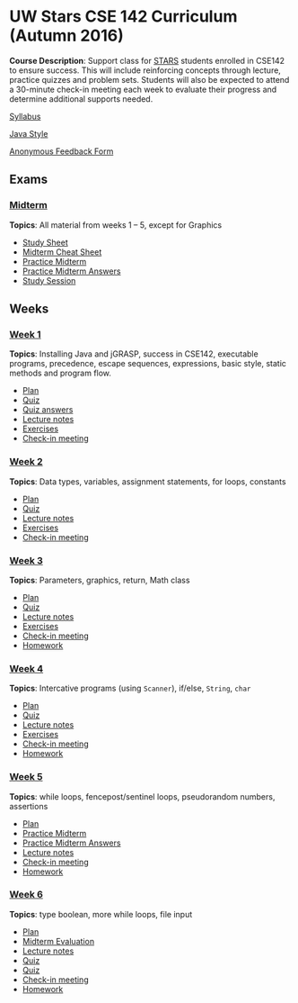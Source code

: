 # UW Stars CSE 142 Curriculum (Autumn 2016)

__Course Description__: Support class for [STARS](https://www.engr.washington.edu/current/stars) students enrolled in CSE142 to ensure success. This will include reinforcing concepts through lecture, practice quizzes and problem sets. Students will also be expected to attend a 30-minute check-in meeting each week to evaluate their progress and determine additional supports needed.

[Syllabus](syllabus.md)

[Java Style](style.md)

[Anonymous Feedback Form](https://goo.gl/forms/GENVWFVRAA0uEdWa2)

## Exams
### [Midterm](midterm)
__Topics__: All material from weeks 1 – 5, except for Graphics
* [Study Sheet](midterm/study-sheet.md)
* [Midterm Cheat Sheet](midterm/midterm-cheat-sheet.md)
* [Practice Midterm](midterm/practice-midterm.md)
* [Practice Midterm Answers](midterm/practice-midterm-answers.md)
* [Study Session](midterm/study-session)

## Weeks
### [Week 1](week1)
__Topics__: Installing Java and jGRASP, success in CSE142, executable programs, precedence, escape sequences, expressions, basic style, static methods and program flow.
* [Plan](week1/plan.md)
* [Quiz](week1/quiz.md)
* [Quiz answers](week1/quiz-answers.md)
* [Lecture notes](week1/lecture-notes.md)
* [Exercises](week1/exercises.md)
* [Check-in meeting](week1/check-in-meeting.md)

### [Week 2](week2)
__Topics__: Data types, variables, assignment statements, for loops, constants
* [Plan](week2/plan.md)
* [Quiz](week2/quiz.md)
* [Lecture notes](week2/lecture-notes.md)
* [Exercises](week2/exercises.md)
* [Check-in meeting](week2/check-in-meeting.md)

### [Week 3](week3)
__Topics__: Parameters, graphics, return, Math class
* [Plan](week3/plan.md)
* [Quiz](week3/quiz.md)
* [Lecture notes](week3/lecture-notes.md)
* [Exercises](week3/exercises.md)
* [Check-in meeting](week3/check-in-meeting.md)
* [Homework](week3/homework.md)

### [Week 4](week4)
__Topics__: Intercative programs (using `Scanner`), if/else, `String`, `char`
* [Plan](week4/plan.md)
* [Quiz](week4/quiz.md)
* [Lecture notes](week4/lecture-notes.md)
* [Exercises](week4/exercises.md)
* [Check-in meeting](week4/check-in-meeting.md)
* [Homework](week4/homework.md)

### [Week 5](week5)
__Topics__: while loops, fencepost/sentinel loops, pseudorandom numbers, assertions
* [Plan](week5/plan.md)
* [Practice Midterm](midterm/practice-midterm.md)
* [Practice Midterm Answers](midterm/practice-midterm-answers.md)
* [Lecture notes](week5/lecture-notes.md)
* [Check-in meeting](week5/check-in-meeting.md)
* [Homework](week5/homework.md)

### [Week 6](week6)
__Topics__: type boolean, more while loops, file input
* [Plan](week6/plan.md)
* [Midterm Evaluation](week6/midterm-evaluation.md)
* [Lecture notes](week6/lecture-notes.md)
* [Quiz](week6/quiz.md)
* [Quiz](week6/quiz-answers.md)
* [Check-in meeting](week6/check-in-meeting.md)
* [Homework](week6/homework.md)
